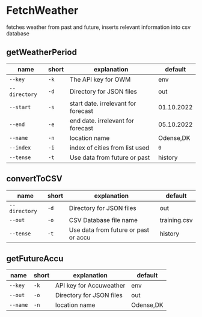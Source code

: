 # FetchWeather

fetches weather from past and future, inserts relevant information into csv database

## getWeatherPeriod

| name          | short | explanation                         | default    |                                      
|---------------|-------|-------------------------------------|------------|                                                    
| `--key`       | `-k`  | The API key for OWM                 | env        |                                              
| `--directory` | `-d`  | Directory for JSON files            | out        |                                   
| `--start`     | `-s`  | start date. irrelevant for forecast | 01.10.2022 |                                              
| `--end`       | `-e`  | end date. irrelevant for forecast   | 05.10.2022 |                                                  
| `--name`      | `-n`  | location name                       | Odense,DK  |                                             
| `--index`     | `-i`  | index of cities from list used      | `0`        |  
| `--tense`     | `-t`  | Use data from future or past        | history    |

## convertToCSV

| name          | short | explanation                          | default      |                                      
|---------------|-------|--------------------------------------|--------------|                                                                                                
| `--directory` | `-d`  | Directory for JSON files             | out          |
| `--out`       | `-o`  | CSV Database file name               | training.csv |
| `--tense`     | `-t`  | Use data from future or past or accu | history      |

## getFutureAccu

| name     | short | explanation              | default   |                                      
|----------|-------|--------------------------|-----------|                                                                                                
| `--key`  | `-k`  | API key for Accuweather  | env       |
| `--out`  | `-o`  | Directory for JSON files | out       |
| `--name` | `-n`  | location name            | Odense,DK |